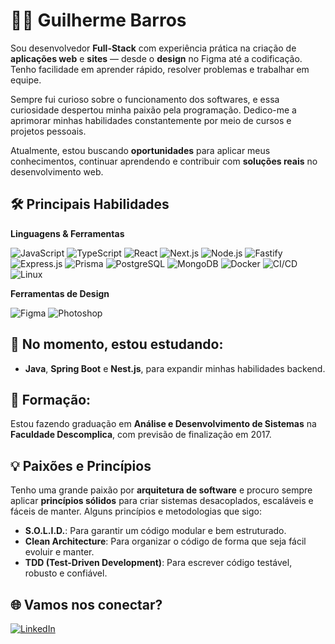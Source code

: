 # 👨‍💻 Guilherme Barros

Sou desenvolvedor **Full-Stack** com experiência prática na criação de **aplicações web** e **sites** — desde o **design** no Figma até a codificação. Tenho facilidade em aprender rápido, resolver problemas e trabalhar em equipe.

Sempre fui curioso sobre o funcionamento dos softwares, e essa curiosidade despertou minha paixão pela programação. Dedico-me a aprimorar minhas habilidades constantemente por meio de cursos e projetos pessoais.

Atualmente, estou buscando **oportunidades** para aplicar meus conhecimentos, continuar aprendendo e contribuir com **soluções reais** no desenvolvimento web.

## 🛠️ Principais Habilidades

**Linguagens & Ferramentas**

![JavaScript](https://img.shields.io/badge/-JavaScript-F7DF1E?style=flat-square&logo=javascript&logoColor=black)
![TypeScript](https://img.shields.io/badge/-TypeScript-007ACC?style=flat-square&logo=typescript&logoColor=white)
![React](https://img.shields.io/badge/-React-61DAFB?style=flat-square&logo=react&logoColor=black)
![Next.js](https://img.shields.io/badge/-Next.js-000000?style=flat-square&logo=next.js&logoColor=white)
![Node.js](https://img.shields.io/badge/-Node.js-339933?style=flat-square&logo=node.js&logoColor=white)
![Fastify](https://img.shields.io/badge/-Fastify-000000?style=flat-square&logo=fastify&logoColor=white)
![Express.js](https://img.shields.io/badge/-Express.js-000000?style=flat-square&logo=express&logoColor=white)
![Prisma](https://img.shields.io/badge/-Prisma-2D3748?style=flat-square&logo=prisma&logoColor=white)
![PostgreSQL](https://img.shields.io/badge/-PostgreSQL-336791?style=flat-square&logo=postgresql&logoColor=white)
![MongoDB](https://img.shields.io/badge/-MongoDB-47A248?style=flat-square&logo=mongodb&logoColor=white)
![Docker](https://img.shields.io/badge/-Docker-2496ED?style=flat-square&logo=docker&logoColor=white)
![CI/CD](https://img.shields.io/badge/-CI%2FCD-0A66C2?style=flat-square&logo=githubactions&logoColor=white)
![Linux](https://img.shields.io/badge/-Linux-FCC624?style=flat-square&logo=linux&logoColor=black)

**Ferramentas de Design**

![Figma](https://img.shields.io/badge/-Figma-F24E1E?style=flat-square&logo=figma&logoColor=white)
![Photoshop](https://img.shields.io/badge/-Photoshop-31A8FF?style=flat-square&logo=adobe-photoshop&logoColor=white)

## 🌱 No momento, estou estudando:

- **Java**, **Spring Boot** e **Nest.js**, para expandir minhas habilidades backend.

## 📖 Formação:

Estou fazendo graduação em **Análise e Desenvolvimento de Sistemas** na **Faculdade Descomplica**, com previsão de finalização em 2017.

## 💡 Paixões e Princípios

Tenho uma grande paixão por **arquitetura de software** e procuro sempre aplicar **princípios sólidos** para criar sistemas desacoplados, escaláveis e fáceis de manter. Alguns princípios e metodologias que sigo:

- **S.O.L.I.D.**: Para garantir um código modular e bem estruturado.
- **Clean Architecture**: Para organizar o código de forma que seja fácil evoluir e manter.
- **TDD (Test-Driven Development)**: Para escrever código testável, robusto e confiável.

## 🌐 Vamos nos conectar?

[![LinkedIn](https://img.shields.io/badge/-LinkedIn-0A66C2?style=flat-square&logo=linkedin&logoColor=white)](https://linkedin.com/in/gui-s-barros)
